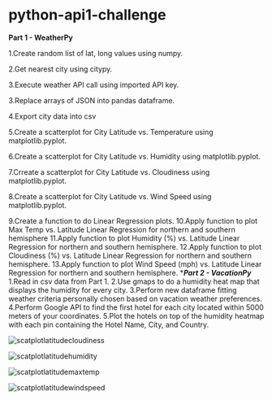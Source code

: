 # python-api1-challenge

****Part 1 - WeatherPy****

1.Create random list of lat, long values using numpy.

2.Get nearest city using citypy.

3.Execute weather API call using imported API key.

3.Replace arrays of JSON into pandas dataframe.

4.Export city data into csv

5.Create a scatterplot for City Latitude vs. Temperature using matplotlib.pyplot.

6.Create a scatterplot for City Latitude vs. Humidity using matplotlib.pyplot.

7.Crreate a scatterplot for City Latitude vs. Cloudiness using matplotlib.pyplot.

8.Create a scatterplot for City Latitude vs. Wind Speed using matplotlib.pyplot.

9.Create a function to do Linear Regression plots.
10.Apply function to plot Max Temp vs. Latitude Linear Regression for northern and southern hemisphere
11.Apply function to plot Humidity (%) vs. Latitude Linear Regression for northern and southern hemisphere.
12.Apply function to plot Cloudiness (%) vs. Latitude Linear Regression for northern and southern hemisphere.
13.Apply function to plot Wind Speed (mph) vs. Latitude Linear Regression for northern and southern hemisphere.
****Part 2 - VacationPy***
1.Read in csv data from Part 1.
2.Use gmaps to do a humidity heat map that displays the humidity for every city.
3.Perform new dataframe fitting weather criteria personally chosen based on vacation weather preferences.
4.Perform Google API to find the first hotel for each city located within 5000 meters of your coordinates.
5.Plot the hotels on top of the humidity heatmap with each pin containing the Hotel Name, City, and Country.


![scatplotlatitudecloudiness](https://github.com/jirah2018/python-api1-challenge/assets/151040384/454f21bc-63d6-4b74-bf53-81711964074b)

![scatplotlatitudehumidity](https://github.com/jirah2018/python-api1-challenge/assets/151040384/7c19a620-8a94-4ace-acd2-2c945cb2c9aa)

![scatplotlatitudemaxtemp](https://github.com/jirah2018/python-api1-challenge/assets/151040384/79564931-2218-499c-a70f-b074551fcb44)

![scatplotlatitudewindspeed](https://github.com/jirah2018/python-api1-challenge/assets/151040384/6f2e5fbd-70e4-4704-bc90-c906bbdf87ed)
